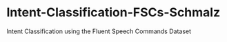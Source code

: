 # Intent-Classification-FSCs-Schmalz
Intent Classification using the Fluent Speech Commands Dataset 
